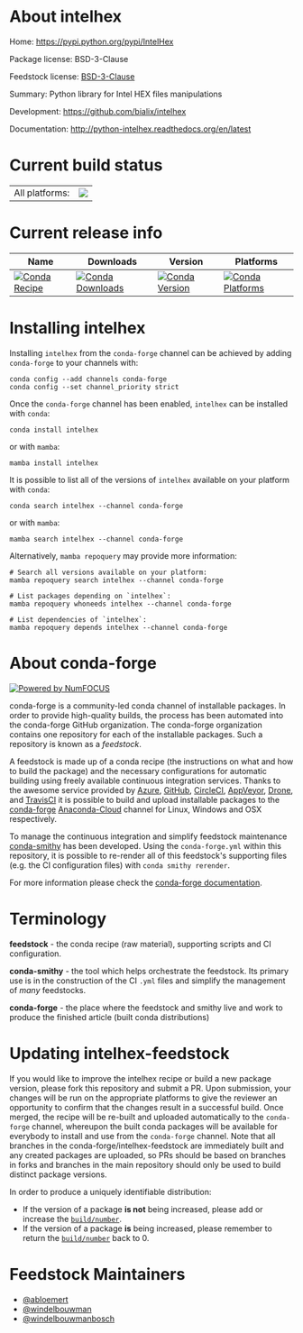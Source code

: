 About intelhex
==============

Home: https://pypi.python.org/pypi/IntelHex

Package license: BSD-3-Clause

Feedstock license: [BSD-3-Clause](https://github.com/conda-forge/intelhex-feedstock/blob/main/LICENSE.txt)

Summary: Python library for Intel HEX files manipulations

Development: https://github.com/bialix/intelhex

Documentation: http://python-intelhex.readthedocs.org/en/latest

Current build status
====================


<table><tr><td>All platforms:</td>
    <td>
      <a href="https://dev.azure.com/conda-forge/feedstock-builds/_build/latest?definitionId=4654&branchName=main">
        <img src="https://dev.azure.com/conda-forge/feedstock-builds/_apis/build/status/intelhex-feedstock?branchName=main">
      </a>
    </td>
  </tr>
</table>

Current release info
====================

| Name | Downloads | Version | Platforms |
| --- | --- | --- | --- |
| [![Conda Recipe](https://img.shields.io/badge/recipe-intelhex-green.svg)](https://anaconda.org/conda-forge/intelhex) | [![Conda Downloads](https://img.shields.io/conda/dn/conda-forge/intelhex.svg)](https://anaconda.org/conda-forge/intelhex) | [![Conda Version](https://img.shields.io/conda/vn/conda-forge/intelhex.svg)](https://anaconda.org/conda-forge/intelhex) | [![Conda Platforms](https://img.shields.io/conda/pn/conda-forge/intelhex.svg)](https://anaconda.org/conda-forge/intelhex) |

Installing intelhex
===================

Installing `intelhex` from the `conda-forge` channel can be achieved by adding `conda-forge` to your channels with:

```
conda config --add channels conda-forge
conda config --set channel_priority strict
```

Once the `conda-forge` channel has been enabled, `intelhex` can be installed with `conda`:

```
conda install intelhex
```

or with `mamba`:

```
mamba install intelhex
```

It is possible to list all of the versions of `intelhex` available on your platform with `conda`:

```
conda search intelhex --channel conda-forge
```

or with `mamba`:

```
mamba search intelhex --channel conda-forge
```

Alternatively, `mamba repoquery` may provide more information:

```
# Search all versions available on your platform:
mamba repoquery search intelhex --channel conda-forge

# List packages depending on `intelhex`:
mamba repoquery whoneeds intelhex --channel conda-forge

# List dependencies of `intelhex`:
mamba repoquery depends intelhex --channel conda-forge
```


About conda-forge
=================

[![Powered by
NumFOCUS](https://img.shields.io/badge/powered%20by-NumFOCUS-orange.svg?style=flat&colorA=E1523D&colorB=007D8A)](https://numfocus.org)

conda-forge is a community-led conda channel of installable packages.
In order to provide high-quality builds, the process has been automated into the
conda-forge GitHub organization. The conda-forge organization contains one repository
for each of the installable packages. Such a repository is known as a *feedstock*.

A feedstock is made up of a conda recipe (the instructions on what and how to build
the package) and the necessary configurations for automatic building using freely
available continuous integration services. Thanks to the awesome service provided by
[Azure](https://azure.microsoft.com/en-us/services/devops/), [GitHub](https://github.com/),
[CircleCI](https://circleci.com/), [AppVeyor](https://www.appveyor.com/),
[Drone](https://cloud.drone.io/welcome), and [TravisCI](https://travis-ci.com/)
it is possible to build and upload installable packages to the
[conda-forge](https://anaconda.org/conda-forge) [Anaconda-Cloud](https://anaconda.org/)
channel for Linux, Windows and OSX respectively.

To manage the continuous integration and simplify feedstock maintenance
[conda-smithy](https://github.com/conda-forge/conda-smithy) has been developed.
Using the ``conda-forge.yml`` within this repository, it is possible to re-render all of
this feedstock's supporting files (e.g. the CI configuration files) with ``conda smithy rerender``.

For more information please check the [conda-forge documentation](https://conda-forge.org/docs/).

Terminology
===========

**feedstock** - the conda recipe (raw material), supporting scripts and CI configuration.

**conda-smithy** - the tool which helps orchestrate the feedstock.
                   Its primary use is in the construction of the CI ``.yml`` files
                   and simplify the management of *many* feedstocks.

**conda-forge** - the place where the feedstock and smithy live and work to
                  produce the finished article (built conda distributions)


Updating intelhex-feedstock
===========================

If you would like to improve the intelhex recipe or build a new
package version, please fork this repository and submit a PR. Upon submission,
your changes will be run on the appropriate platforms to give the reviewer an
opportunity to confirm that the changes result in a successful build. Once
merged, the recipe will be re-built and uploaded automatically to the
`conda-forge` channel, whereupon the built conda packages will be available for
everybody to install and use from the `conda-forge` channel.
Note that all branches in the conda-forge/intelhex-feedstock are
immediately built and any created packages are uploaded, so PRs should be based
on branches in forks and branches in the main repository should only be used to
build distinct package versions.

In order to produce a uniquely identifiable distribution:
 * If the version of a package **is not** being increased, please add or increase
   the [``build/number``](https://docs.conda.io/projects/conda-build/en/latest/resources/define-metadata.html#build-number-and-string).
 * If the version of a package **is** being increased, please remember to return
   the [``build/number``](https://docs.conda.io/projects/conda-build/en/latest/resources/define-metadata.html#build-number-and-string)
   back to 0.

Feedstock Maintainers
=====================

* [@abloemert](https://github.com/abloemert/)
* [@windelbouwman](https://github.com/windelbouwman/)
* [@windelbouwmanbosch](https://github.com/windelbouwmanbosch/)

